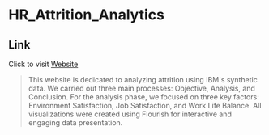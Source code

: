 # HR_Attrition_Analytics

## Link
Click to visit [Website](https://sites.google.com/ar.iitr.ac.in/attrition/introduction)

> This website is dedicated to analyzing attrition using IBM's synthetic data. We carried out three main processes: Objective, Analysis, and Conclusion. For the analysis phase, we focused on three key factors: Environment Satisfaction, Job Satisfaction, and Work Life Balance. All visualizations were created using Flourish for interactive and engaging data presentation.

